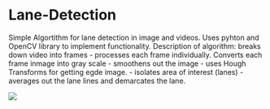 # Lane-Detection
Simple Algortithm for lane detection in image and videos. Uses pyhton and OpenCV library to implement functionality.
Description of algorithm: breaks down video into frames - processes each frame individually. Converts each frame inmage into gray scale - smoothens out the image - uses Hough Transforms for getting egde image. - isolates area of interest (lanes) - averages out the lane lines and demarcates the lane.

<image src="result.png">
  

